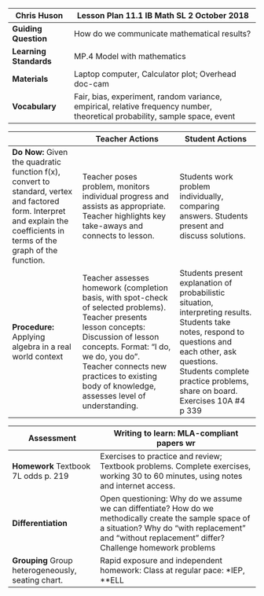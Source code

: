 
|Chris Huson |Lesson Plan 11.1 IB Math SL  2 October 2018|
|---|---|
|**Guiding Question**|How do we communicate mathematical results?
|**Learning Standards**|MP.4 Model with mathematics
|**Materials**|Laptop computer, Calculator plot; Overhead doc-cam|
|**Vocabulary**|Fair, bias, experiment, random variance, empirical, relative frequency number, theoretical probability, sample space, event|

||Teacher Actions|Student Actions|
|---|---|---|
|**Do Now:** Given the quadratic function f(x), convert to standard, vertex and factored form. Interpret and explain the coefficients in terms of the graph of the function. |Teacher poses problem, monitors individual progress and assists as appropriate. Teacher highlights key take-aways and connects to lesson.|Students work problem individually, comparing answers. Students present and discuss solutions.|
|**Procedure:** Applying algebra in a real world context|Teacher assesses homework (completion basis, with spot-check of selected problems). Teacher presents lesson concepts: Discussion of lesson concepts. Format: “I do, we do, you do”. Teacher connects new practices to existing body of knowledge, assesses level of understanding.|Students present explanation of probabilistic situation, interpreting results. Students take notes, respond to questions and each other, ask questions. Students complete practice problems, share on board. Exercises 10A \#4 p 339|

|**Assessment**|Writing to learn: MLA-compliant papers wr|
|---|---|
|**Homework** Textbook 7L odds p. 219|Exercises to practice and review; Textbook problems. Complete exercises, working 30 to 60 minutes, using notes and internet access.|
|**Differentiation**|Open questioning: Why do we assume we can diffentiate? How do we methodically create the sample space of a situation? Why do “with replacement” and “without replacement” differ? Challenge homework problems|
|**Grouping** Group heterogeneously, seating chart.|Rapid exposure and independent homework: Class at regular pace: \*IEP, \*\*ELL|
<!--stackedit_data:
eyJoaXN0b3J5IjpbMTM5NDA0OTc5LC0xODEwNTUzMjk5LDE4NT
g2MjM0MDQsLTIxMzI1NTEwMTFdfQ==
-->